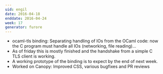 ```yaml
---
uid: engil
date: 2016-04-18
enddate: 2016-04-24
week: 17
generator: furore
---
```


* ocaml-tls binding: Separating handling of IOs from the OCaml code: now the C program must handle all IOs (networking, file reading)…
* As of friday this is mostly finished and the handshake from a simple C TLS client is working.
* A working prototype of the binding is to expect by the end of next week.
* Worked on Canopy: Improved CSS, various bugfixes and PR reviews

